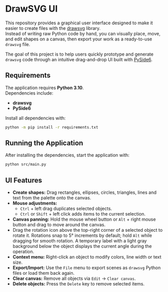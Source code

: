 # DrawSVG UI

This repository provides a graphical user interface designed to make it easier to create files with the [drawsvg](https://pypi.org/project/drawsvg/) library.  
Instead of writing raw Python code by hand, you can visually place, move, and edit shapes on a canvas, then export your work as a ready-to-use `drawsvg` file.

The goal of this project is to help users quickly prototype and generate `drawsvg` code through an intuitive drag-and-drop UI built with [PySide6](https://doc.qt.io/qtforpython/).

## Requirements

The application requires **Python 3.10**.  
Dependencies include:

* **drawsvg**  
* **PySide6**

Install all dependencies with:

```bash
python -m pip install -r requirements.txt
```

## Running the Application
After installing the dependencies, start the application with:

```bash
python src/main.py
```

## UI Features
* **Create shapes:** Drag rectangles, ellipses, circles, triangles, lines and text from the palette onto the canvas.
* **Mouse adjustments:**
  * `Ctrl` + left drag duplicates selected objects.
  * `Ctrl` or `Shift` + left click adds items to the current selection.
* **Canvas panning:** Hold the mouse wheel button or `Alt` + right mouse button and drag to move around the canvas.
* Drag the rotation icon above the top-right corner of a selected object to rotate it. Rotations snap to 5° increments by default; hold `Alt` while dragging for smooth rotation. A temporary label with a light gray background below the object displays the current angle during the operation.
* **Context menu:** Right-click an object to modify colors, line width or text size.
* **Export/Import:** Use the `File` menu to export scenes as `drawsvg` Python files or load them back again.
* **Clear canvas:** Remove all objects via `Edit` → `Clear canvas`.
* **Delete objects:** Press the `Delete` key to remove selected items.


